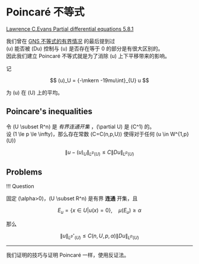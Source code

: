 # Poincaré 不等式

[Lawrence C.Evans Partial differential equations 5.8.1](../index.md#lawrence-cevans-partial-differential-equations)

我们曾在 [GNS 不等式的有界情况](./SobolevInequalities.md#bounded) 的最后提到过          
\(u\) 能否被 \(Du\) 控制与 \(u\) 是否存在等于 0 的部分是有很大区别的。              
因此我们建立 Poincaré 不等式就是为了消除 \(u\) 上下平移带来的影响。


记

$$ (u)_U = {-\mkern -19mu\int}_{U} u $$

为 \(u\) 在 \(U\) 上的平均。

## Poincare's inequalities

令 \(U \subset R^n\) 是 *有界连通开集* ，\(\partial U\) 是 \(C^1\) 的。       
设 \(1 \le p \le \infty\)，那么存在常数 \(C=C(n,p,U)\) 使得对于任何 \(u \in W^{1,p}(U)\)

$$ \|u-(u)_U\|_{L^p(U)} \le C \|Du\|_{L^p(U)} $$





















## Problems

!!! Question

固定 \(\alpha>0\)，\(U \subset R^n\) 是有界 **连通** 开集，且

$$ E_u = \{x\in U | u(x)=0\}, \quad \mu(E_u) \ge \alpha $$

那么

$$ \|u\|_{L^{p^*}(U)} \le C(n, U, p, \alpha) \|Du\|_{L^{p}(U)} $$

---

我们证明的技巧与证明 Poincaré 一样，使用反证法。